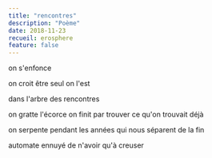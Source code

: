 ```yaml
---
title: "rencontres"
description: "Poème"
date: 2018-11-23
recueil: erosphere
feature: false
---
```


on s'enfonce

on croit être seul
on l'est

dans l'arbre des rencontres

on gratte l'écorce on finit par trouver
ce qu'on trouvait déjà

on serpente pendant les années
qui nous séparent de la fin

automate ennuyé de n'avoir qu'à creuser
